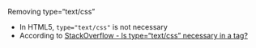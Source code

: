 Removing type=“text/css”

 * In HTML5, `type="text/css"` is not necessary
 * According to [StackOverflow - Is type=“text/css” necessary in a <link> tag?](http://stackoverflow.com/questions/5409114/is-type-text-css-necessary-in-a-link-tag)
